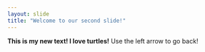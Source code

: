 ```yaml
---
layout: slide
title: "Welcome to our second slide!"
---
```

**This is my new text! I love turtles!**
Use the left arrow to go back!

